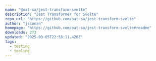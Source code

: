 ```yaml
---
name: "@oat-sa/jest-transform-svelte"
description: "Jest Transformer for Svelte"
repo_url: "https://github.com/oat-sa/jest-transform-svelte"
author: "jsconan"
homepage: "https://github.com/oat-sa/jest-transform-svelte#readme"
downloads: 273
updated: "2025-03-05T22:58:11.426Z"
tags: 
  - testing
  - tooling
---
```

